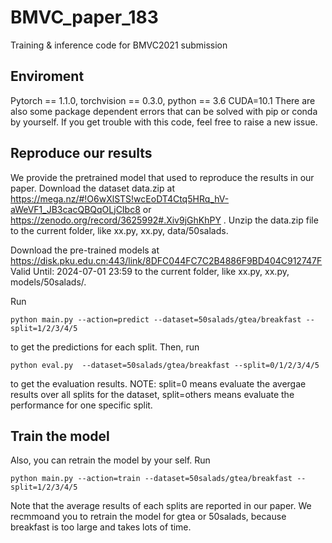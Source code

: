 # BMVC_paper_183
Training &amp; inference code for BMVC2021 submission

## Enviroment
Pytorch == 1.1.0, torchvision == 0.3.0, python == 3.6 CUDA=10.1
There are also some package dependent errors that can be solved with pip or conda by yourself. If you get trouble with this code, feel free to raise a new issue.



## Reproduce our results
We provide the pretrained model that used to reproduce the results in our paper.
Download the dataset data.zip at https://mega.nz/#!O6wXlSTS!wcEoDT4Ctq5HRq_hV-aWeVF1_JB3cacQBQqOLjCIbc8  or https://zenodo.org/record/3625992#.Xiv9jGhKhPY . Unzip the data.zip file to the current folder, like xx.py, xx.py, data/50salads.

Download the pre-trained models at https://disk.pku.edu.cn:443/link/8DFC044FC7C2B4886F9BD404C912747F Valid Until: 2024-07-01 23:59 to the current folder, like xx.py, xx.py, models/50salads/.

Run
```
python main.py --action=predict --dataset=50salads/gtea/breakfast --split=1/2/3/4/5
```
to get the predictions for each split. Then, run 
```
python eval.py  --dataset=50salads/gtea/breakfast --split=0/1/2/3/4/5
```
to get the evaluation results. NOTE: split=0 means evaluate the avergae results over all splits for the dataset, split=others means evaluate the performance for one specific split.


## Train the model 
Also, you can retrain the model by your self. Run
```
python main.py --action=train --dataset=50salads/gtea/breakfast --split=1/2/3/4/5
```

Note that the average results of each splits are reported in our paper. We recmmoand you to retrain the model for gtea or 50salads, because breakfast is too large and takes lots of time.
